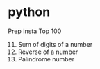 # python
Prep Insta Top 100

11. Sum of digits of a number
12. Reverse of a number
13. Palindrome number
